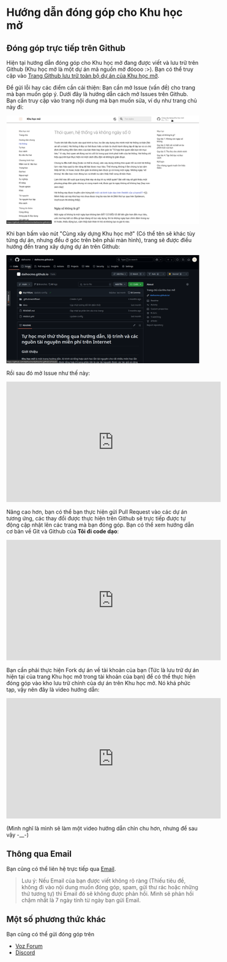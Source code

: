 # Hướng dẫn đóng góp cho Khu học mở

## Đóng góp trực tiếp trên Github

Hiện tại hướng dẫn đóng góp cho Khu học mở đang được viết và lưu trữ trên Github (Khu học mở là một dự án mã nguồn mở đóooo :>). Bạn có thể truy cập vào [Trang Github lưu trữ toàn bộ dự án của Khu học mở](https://github.com/daihocmo).

Để gửi lỗi hay các điểm cần cải thiện: Bạn cần mở Issue (vấn đề) cho trang mà bạn muốn góp ý. Dưới đây là hướng dẫn cách mở Issues trên Github. Bạn cần truy cập vào trang nội dung mà bạn muốn sửa, ví dụ như trang chủ này đi:

![Trang chủ](assets/sua-trang.png)

Khi bạn bấm vào nút "Cùng xây dựng Khu học mở" (Có thể tên sẽ khác tùy từng dự án, nhưng đều ở góc trên bên phải màn hình), trang sẽ được điều hướng đến trang xây dựng dự án trên Github:

![Trang dự án](assets/sua-trang-2.png)

Rồi sau đó mở Issue như thế này:

<iframe width="560" height="315" src="https://www.youtube.com/embed/TWXk_TJkxSg?si=uTuyscFKJj8K4fPn" title="YouTube video player" frameborder="0" allow="accelerometer; autoplay; clipboard-write; encrypted-media; gyroscope; picture-in-picture; web-share" referrerpolicy="strict-origin-when-cross-origin" allowfullscreen></iframe>

Nâng cao hơn, bạn có thể bạn thực hiện gửi Pull Request vào các dự án tương ứng, các thay đổi được thực hiện trên Github sẽ trực tiếp được tự động cập nhật lên các trang mà bạn đóng góp. Bạn có thể xem hướng dẫn cơ bản về Git và Github của **Tôi đi code dạo**:

<iframe width="560" height="315" src="https://www.youtube.com/embed/1JuYQgpbrW0?si=nECQ_YwVjGOXVu_u" title="YouTube video player" frameborder="0" allow="accelerometer; autoplay; clipboard-write; encrypted-media; gyroscope; picture-in-picture; web-share" referrerpolicy="strict-origin-when-cross-origin" allowfullscreen></iframe>

Bạn cần phải thực hiện Fork dự án về tài khoản của bạn (Tức là lưu trữ dự án hiện tại của trang Khu học mở trong tài khoản của bạn) để có thể thực hiện đóng góp vào kho lưu trữ chính của dự án trên Khu học mở. Nó khá phức tạp, vậy nên đây là video hướng dẫn:

<iframe width="560" height="315" src="https://www.youtube.com/embed/dLRA1lffWBw?si=kKLbW6RoiMV_lzrZ" title="YouTube video player" frameborder="0" allow="accelerometer; autoplay; clipboard-write; encrypted-media; gyroscope; picture-in-picture; web-share" referrerpolicy="strict-origin-when-cross-origin" allowfullscreen></iframe>

(Mình nghĩ là mình sẽ làm một video hướng dẫn chỉn chu hơn, nhưng để sau vậy -__-)

## Thông qua Email
Bạn cũng có thể liên hệ trực tiếp qua [Email](mailto:duykhanh471@protonmail.com).

> Lưu ý: Nếu Email của bạn được viết không rõ ràng (Thiếu tiêu đề, không đi vào nội dung muốn đóng góp, spam, gửi thư rác hoặc những thứ tương tự) thì Email đó sẽ không được phản hồi. Mình sẽ phản hồi chậm nhất là 7 ngày tính từ ngày bạn gửi Email.

## Một số phương thức khác

Bạn cũng có thể gửi đóng góp trên

- [Voz Forum](https://voz.vn/u/duykhanh471.1975210/)
- [Discord](cong-dong.md)